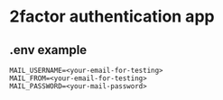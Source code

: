 # 2factor authentication app

## .env example

```
MAIL_USERNAME=<your-email-for-testing>
MAIL_FROM=<your-email-for-testing>
MAIL_PASSWORD=<your-mail-password>
```